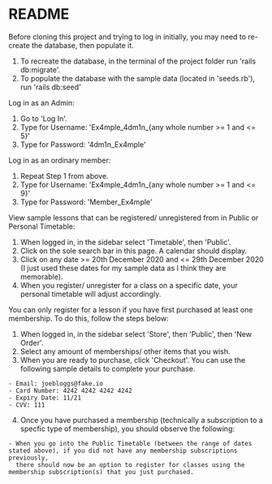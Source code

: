 # README

Before cloning this project and trying to log in initially, you may need to re-create the database, then populate it.
1. To recreate the database, in the terminal of the project folder run 'rails db:migrate'.
2. To populate the database with the sample data (located in 'seeds.rb'), run 'rails db:seed'

Log in as an Admin:

  1. Go to 'Log In'.
  2. Type for Username: 'Ex4mple_4dm1n_{any whole number >= 1 and <= 5}'
  3. Type for Password: '4dm1n_Ex4mple'



Log in as an ordinary member:

  1. Repeat Step 1 from above.
  2. Type for Username: 'Ex4mple_4dm1n_{any whole number >= 1 and <= 9}'
  3. Type for Password: 'Member_Ex4mple'



View sample lessons that can be registered/ unregistered from in Public or Personal Timetable:

  1. When logged in, in the sidebar select 'Timetable', then 'Public'.
  2. Click on the sole search bar in this page. A calendar should display.
  3. Click on any date >= 20th December 2020 and <= 29th December 2020 (I just used these dates for my sample data as I think they are memorable).
  4. When you register/ unregister for a class on a specific date, your personal timetable will adjust accordingly.



You can only register for a lesson if you have first purchased at least one membership. To do this, follow the steps below:

  1. When logged in, in the sidebar select 'Store', then 'Public', then 'New Order'.
  2. Select any amount of memberships/ other items that you wish.
  3. When you are ready to purchase, click 'Checkout'. You can use the following sample details to complete your purchase.
  
    - Email: joebloggs@fake.io
    - Card Number: 4242 4242 4242 4242
    - Expiry Date: 11/21
    - CVV: 111
    
  4. Once you have purchased a membership (technically a subscription to a specfic type of membership), you should observe the following:
  
    - When you go into the Public Timetable (between the range of dates stated above), if you did not have any membership subscriptions previously, 
      there should now be an option to register for classes using the membership subscription(s) that you just purchased.
